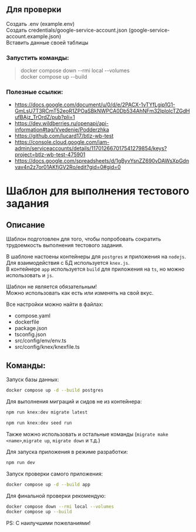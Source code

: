 ## Для проверки

Создать .env (example.env)  
Создать credentials/google-service-account.json (google-service-account.example.json)  
Вставить данные своей таблицы 

### Запустить команды:
> docker compose down --rmi local --volumes  
> docker compose up --build  

### Полезные ссылки:

 - https://docs.google.com/document/u/0/d/e/2PACX-1vTYfLgip1G1-GmLsU7T3RCmT52eoR1ZPOaSBkNWPCA0Db534AhNFm32lplolcTZGdHufBAjz_TrOrdZ/pub?pli=1  
 - https://dev.wildberries.ru/openapi/api-information#tag/Vvedenie/Podderzhka  
 - https://github.com/lucard17/btlz-wb-test  
 - https://console.cloud.google.com/iam-admin/serviceaccounts/details/117012667017541279854/keys?project=btlz-wb-test-475901  
 - https://docs.google.com/spreadsheets/d/1gByvYsnZZ690vDAWsXpGdnvav4n2z7or01AKfjGV2Ro/edit?gid=0#gid=0  


# Шаблон для выполнения тестового задания

## Описание
Шаблон подготовлен для того, чтобы попробовать сократить трудоемкость выполнения тестового задания.

В шаблоне настоены контейнеры для `postgres` и приложения на `nodejs`.  
Для взаимодействия с БД используется `knex.js`.  
В контейнере `app` используется `build` для приложения на `ts`, но можно использовать и `js`.

Шаблон не является обязательным!\
Можно использовать как есть или изменять на свой вкус.

Все настройки можно найти в файлах:
- compose.yaml
- dockerfile
- package.json
- tsconfig.json
- src/config/env/env.ts
- src/config/knex/knexfile.ts

## Команды:

Запуск базы данных:
```bash
docker compose up -d --build postgres
```

Для выполнения миграций и сидов не из контейнера:
```bash
npm run knex:dev migrate latest
```

```bash
npm run knex:dev seed run
```
Также можно использовать и остальные команды (`migrate make <name>`,`migrate up`, `migrate down` и т.д.)

Для запуска приложения в режиме разработки:
```bash
npm run dev
```

Запуск проверки самого приложения:
```bash
docker compose up -d --build app
```

Для финальной проверки рекомендую:
```bash
docker compose down --rmi local --volumes
docker compose up --build
```

PS: С наилучшими пожеланиями!
